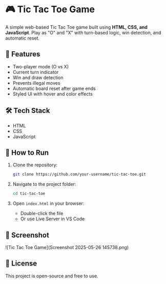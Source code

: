 # 🎮 Tic Tac Toe Game

A simple web-based Tic Tac Toe game built using **HTML, CSS, and JavaScript**. Play as "O" and "X" with turn-based logic, win detection, and automatic reset.

## 🚀 Features

- Two-player mode (O vs X)
- Current turn indicator
- Win and draw detection
- Prevents illegal moves
- Automatic board reset after game ends
- Styled UI with hover and color effects

## 🛠 Tech Stack

- HTML
- CSS
- JavaScript

## 📁 How to Run

1. Clone the repository:
   ```bash
   git clone https://github.com/your-username/tic-tac-toe.git
   ```

2. Navigate to the project folder:
   ```bash
   cd tic-tac-toe
   ```

3. Open `index.html` in your browser:
   - Double-click the file
   - Or use Live Server in VS Code

## 📸 Screenshot

![Tic Tac Toe Game](Screenshot 2025-05-26 145738.png) <!-- Replace with your actual screenshot file if available -->

## 📄 License

This project is open-source and free to use.
